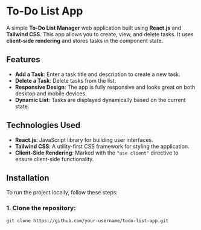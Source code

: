 # To-Do List App

A simple **To-Do List Manager** web application built using **React.js** and **Tailwind CSS**. This app allows you to create, view, and delete tasks. It uses **client-side rendering** and stores tasks in the component state.

## Features
- **Add a Task**: Enter a task title and description to create a new task.
- **Delete a Task**: Delete tasks from the list.
- **Responsive Design**: The app is fully responsive and looks great on both desktop and mobile devices.
- **Dynamic List**: Tasks are displayed dynamically based on the current state.

## Technologies Used
- **React.js**: JavaScript library for building user interfaces.
- **Tailwind CSS**: A utility-first CSS framework for styling the application.
- **Client-Side Rendering**: Marked with the `"use client"` directive to ensure client-side functionality.

## Installation

To run the project locally, follow these steps:

### 1. Clone the repository:
```bash
git clone https://github.com/your-username/todo-list-app.git
